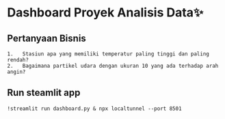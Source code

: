 # Dashboard Proyek Analisis Data✨

## Pertanyaan Bisnis
```
1.   Stasiun apa yang memiliki temperatur paling tinggi dan paling rendah?
2.   Bagaimana partikel udara dengan ukuran 10 yang ada terhadap arah angin?
```

## Run steamlit app
```
!streamlit run dashboard.py & npx localtunnel --port 8501
```

